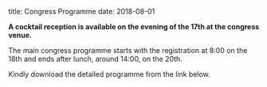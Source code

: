 title: Congress Programme
date: 2018-08-01  

**A cocktail reception is available on the evening of the 17th at the congress venue.**

The main congress programme starts with the registration at 8:00 on the 18th and ends after lunch, around 14:00, on the 20th.


Kindly download the detailed programme from the link below.
